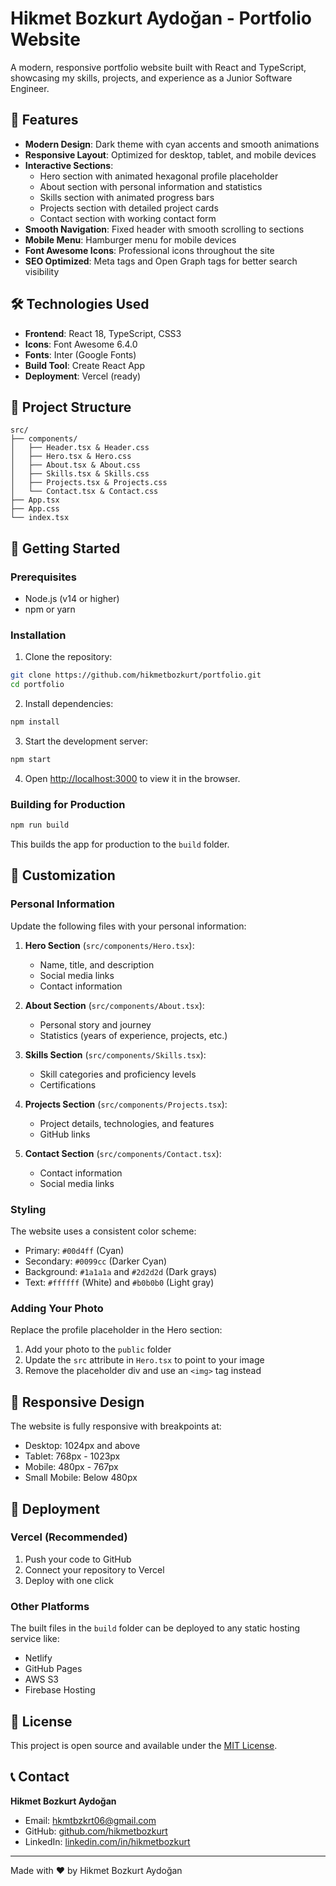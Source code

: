 # Hikmet Bozkurt Aydoğan - Portfolio Website

A modern, responsive portfolio website built with React and TypeScript, showcasing my skills, projects, and experience as a Junior Software Engineer.

## 🚀 Features

- **Modern Design**: Dark theme with cyan accents and smooth animations
- **Responsive Layout**: Optimized for desktop, tablet, and mobile devices
- **Interactive Sections**: 
  - Hero section with animated hexagonal profile placeholder
  - About section with personal information and statistics
  - Skills section with animated progress bars
  - Projects section with detailed project cards
  - Contact section with working contact form
- **Smooth Navigation**: Fixed header with smooth scrolling to sections
- **Mobile Menu**: Hamburger menu for mobile devices
- **Font Awesome Icons**: Professional icons throughout the site
- **SEO Optimized**: Meta tags and Open Graph tags for better search visibility

## 🛠️ Technologies Used

- **Frontend**: React 18, TypeScript, CSS3
- **Icons**: Font Awesome 6.4.0
- **Fonts**: Inter (Google Fonts)
- **Build Tool**: Create React App
- **Deployment**: Vercel (ready)

## 📁 Project Structure

```
src/
├── components/
│   ├── Header.tsx & Header.css
│   ├── Hero.tsx & Hero.css
│   ├── About.tsx & About.css
│   ├── Skills.tsx & Skills.css
│   ├── Projects.tsx & Projects.css
│   └── Contact.tsx & Contact.css
├── App.tsx
├── App.css
└── index.tsx
```

## 🚀 Getting Started

### Prerequisites

- Node.js (v14 or higher)
- npm or yarn

### Installation

1. Clone the repository:
```bash
git clone https://github.com/hikmetbozkurt/portfolio.git
cd portfolio
```

2. Install dependencies:
```bash
npm install
```

3. Start the development server:
```bash
npm start
```

4. Open [http://localhost:3000](http://localhost:3000) to view it in the browser.

### Building for Production

```bash
npm run build
```

This builds the app for production to the `build` folder.

## 🎨 Customization

### Personal Information

Update the following files with your personal information:

1. **Hero Section** (`src/components/Hero.tsx`):
   - Name, title, and description
   - Social media links
   - Contact information

2. **About Section** (`src/components/About.tsx`):
   - Personal story and journey
   - Statistics (years of experience, projects, etc.)

3. **Skills Section** (`src/components/Skills.tsx`):
   - Skill categories and proficiency levels
   - Certifications

4. **Projects Section** (`src/components/Projects.tsx`):
   - Project details, technologies, and features
   - GitHub links

5. **Contact Section** (`src/components/Contact.tsx`):
   - Contact information
   - Social media links

### Styling

The website uses a consistent color scheme:
- Primary: `#00d4ff` (Cyan)
- Secondary: `#0099cc` (Darker Cyan)
- Background: `#1a1a1a` and `#2d2d2d` (Dark grays)
- Text: `#ffffff` (White) and `#b0b0b0` (Light gray)

### Adding Your Photo

Replace the profile placeholder in the Hero section:
1. Add your photo to the `public` folder
2. Update the `src` attribute in `Hero.tsx` to point to your image
3. Remove the placeholder div and use an `<img>` tag instead

## 📱 Responsive Design

The website is fully responsive with breakpoints at:
- Desktop: 1024px and above
- Tablet: 768px - 1023px
- Mobile: 480px - 767px
- Small Mobile: Below 480px

## 🚀 Deployment

### Vercel (Recommended)

1. Push your code to GitHub
2. Connect your repository to Vercel
3. Deploy with one click

### Other Platforms

The built files in the `build` folder can be deployed to any static hosting service like:
- Netlify
- GitHub Pages
- AWS S3
- Firebase Hosting

## 📄 License

This project is open source and available under the [MIT License](LICENSE).

## 📞 Contact

**Hikmet Bozkurt Aydoğan**
- Email: hkmtbzkrt06@gmail.com
- GitHub: [github.com/hikmetbozkurt](https://github.com/hikmetbozkurt)
- LinkedIn: [linkedin.com/in/hikmetbozkurt](https://linkedin.com/in/hikmetbozkurt)

---

Made with ❤️ by Hikmet Bozkurt Aydoğan
